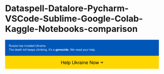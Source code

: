 # Dataspell-Datalore-Pycharm-VSCode-Sublime-Google-Colab-Kaggle-Notebooks-comparison

[![Stand With Ukraine](https://raw.githubusercontent.com/vshymanskyy/StandWithUkraine/main/banner2-direct.svg)](https://stand-with-ukraine.pp.ua)
